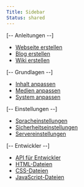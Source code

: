 ```yaml
---
Title: Sidebar
Status: shared
---
```

[-- Anleitungen --]

* [Webseite erstellen](how-to-make-a-website)
* [Blog erstellen](how-to-make-a-blog)
* [Wiki erstellen](how-to-make-a-wiki)

[-- Grundlagen --]

* [Inhalt anpassen](adjusting-content)
* [Medien anpassen](adjusting-media)
* [System anpassen](adjusting-system)

[-- Einstellungen --]

* [Spracheinstellungen](language-configuration)
* [Sicherheitseinstellungen](security-configuration)
* [Servereinstellungen](server-configuration)

[-- Entwickler --]

* [API für Entwickler](api)
* [HTML-Dateien](html-files)
* [CSS-Dateien](css-files)
* [JavaScript-Dateien](javascript-files)
